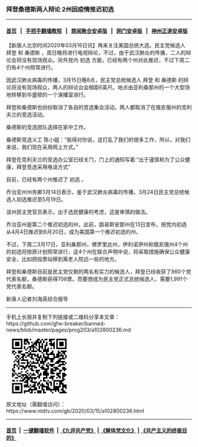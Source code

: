 ### 拜登桑德斯两人辩论 2州因疫情推迟初选
------------------------

#### [首页](https://github.com/gfw-breaker/banned-news/blob/master/README.md) &nbsp;&nbsp;|&nbsp;&nbsp; [手把手翻墙教程](https://github.com/gfw-breaker/guides/wiki) &nbsp;&nbsp;|&nbsp;&nbsp; [禁闻聚合安卓版](https://github.com/gfw-breaker/bn-android) &nbsp;&nbsp;|&nbsp;&nbsp; [网门安卓版](https://github.com/oGate2/oGate) &nbsp;&nbsp;|&nbsp;&nbsp; [神州正道安卓版](https://github.com/SzzdOgate/update) 



<div><div class="post_content" itemprop="articleBody">
 <p>
  【新唐人北京时间2020年03月16日讯】再来关注美国总统大选。民主党候选人
  <ok href="https://www.ntdtv.com/gb/拜登.htm">
   拜登
  </ok>
  和
  <ok href="https://www.ntdtv.com/gb/桑德斯.htm">
   桑德斯
  </ok>
  ，周日晚将进行电视辩论，不过，由于武汉肺炎的传播，二人的辩论会将没有现场观众。另外党内
  <ok href="https://www.ntdtv.com/gb/初选.htm">
   初选
  </ok>
  方面，已经有两个州对此推迟，不过下周二仍有4个州照常进行。
 </p>
 <p>
  因武汉肺炎病毒的传播，3月15日晚8点，民主党总统候选人
  <ok href="https://www.ntdtv.com/gb/拜登.htm">
   拜登
  </ok>
  和
  <ok href="https://www.ntdtv.com/gb/桑德斯.htm">
   桑德斯
  </ok>
  的辩论将没有现场观众，两人的辩论台会相距6英尺。地点由亚利桑那州的一个大型场地转移到华盛顿的一个演播室进行。
 </p>
 <p>
  拜登和桑德斯也纷纷取消了各自的竞选集会活动。两人都取消了在俄亥俄州的克利夫兰的竞选活动。
 </p>
 <p>
  桑德斯的竞选团队选择在家中工作。
 </p>
 <p>
  桑德斯竞选义工 陈小姐：“我得对你说，这打乱了我们的很多工作，所以，对我们来说，我们现在采用网上方式。”
 </p>
 <p>
  拜登在克利夫兰的竞选办公室已经关门，门上的通知写着:“出于谨慎和为了公众健康，拜登竞选采用电话方式”
 </p>
 <p>
  目前，已经有两个州推迟了
  <ok href="https://www.ntdtv.com/gb/初选.htm">
   初选
  </ok>
  。
 </p>
 <p>
  乔治亚州州务卿3月14日表示，鉴于武汉肺炎病毒的传播，3月24日民主党总统候选人初选推迟至5月19日。
 </p>
 <p>
  该州民主党官员表示，出于选民健康的考虑，这是审慎的做法。
 </p>
 <p>
  乔治亚州是第二个推迟初选的州，此前，路易斯安那州在13日宣布，把党内初选从4月4日推迟到6月20日，成为美国第一个推迟初选的州。
 </p>
 <p>
  不过，下周二3月17日，亚利桑那州，佛罗里达州，伊利诺伊州和俄亥俄州4个州的初选将按原计划照常进行，这4个州在联合声明中说，将采取措施确保公众健康安全，比如把投票站移到离老人院远一些的地方。
 </p>
 <p>
  拜登和桑德斯目前是民主党仅剩的两名有实力的候选人，拜登已经收获了860个党代表名额，桑德斯获得708票。而要想成为民主党正式总统候选人，需要1,991个党代表名额。
 </p>
 <p>
  新唐人记者刘海英综合报导
 </p>
 <div class="single_ad">
 </div>
</div>
</div>
<hr/>
手机上长按并复制下列链接或二维码分享本文章：<br/>
https://github.com/gfw-breaker/banned-news/blob/master/pages/prog203/a102800236.md <br/>
<a href='https://github.com/gfw-breaker/banned-news/blob/master/pages/prog203/a102800236.md'><img src='https://github.com/gfw-breaker/banned-news/blob/master/pages/prog203/a102800236.md.png'/></a> <br/>
原文地址（需翻墙访问）：https://www.ntdtv.com/gb/2020/03/15/a102800236.html


------------------------
#### [首页](https://github.com/gfw-breaker/banned-news/blob/master/README.md) &nbsp;|&nbsp; [一键翻墙软件](https://github.com/gfw-breaker/nogfw/blob/master/README.md) &nbsp;| [《九评共产党》](https://github.com/gfw-breaker/9ping.md/blob/master/README.md#九评之一评共产党是什么) | [《解体党文化》](https://github.com/gfw-breaker/jtdwh.md/blob/master/README.md) | [《共产主义的终极目的》](https://github.com/gfw-breaker/gczydzjmd.md/blob/master/README.md)


<img src='http://gfw-breaker.win/banned-news/pages/prog203/a102800236.md' width='0px' height='0px'/>